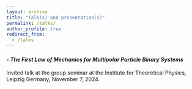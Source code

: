 ```yaml
---
layout: archive
title: "Talk(s) and presentation(s)"
permalink: /talks/
author_profile: true
redirect_from:
  - /talks
---
```



#### - *The First Law of Mechanics for Multipolar Particle Binary Systems*
Invited talk at the group seminar at the Institute for Theoretical Physics, Leipzig Germany, November 7, 2024.
